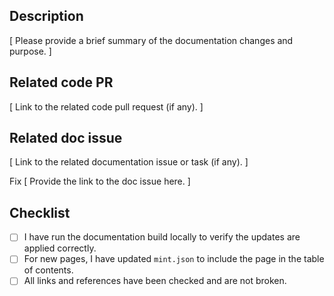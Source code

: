 ## Description

[ Please provide a brief summary of the documentation changes and purpose. ]

## Related code PR

[ Link to the related code pull request (if any). ]

## Related doc issue

[ Link to the related documentation issue or task (if any). ]

Fix [ Provide the link to the doc issue here. ]

## Checklist

- [ ] I have run the documentation build locally to verify the updates are applied correctly.  
- [ ] For new pages, I have updated `mint.json` to include the page in the table of contents.  
- [ ] All links and references have been checked and are not broken.
